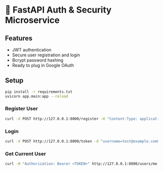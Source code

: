 # 🔐 FastAPI Auth & Security Microservice

## Features
- JWT authentication
- Secure user registration and login
- Bcrypt password hashing
- Ready to plug in Google OAuth

## Setup

```bash
pip install -r requirements.txt
uvicorn app.main:app --reload
```

### Register User
```bash
curl -X POST http://127.0.0.1:8000/register -H "Content-Type: application/json" -d '{"email": "test@example.com", "password": "test123"}'
```

### Login
```bash
curl -X POST http://127.0.0.1:8000/token -d "username=test@example.com&password=test123"
```

### Get Current User
```bash
curl -H "Authorization: Bearer <TOKEN>" http://127.0.0.1:8000/users/me
```